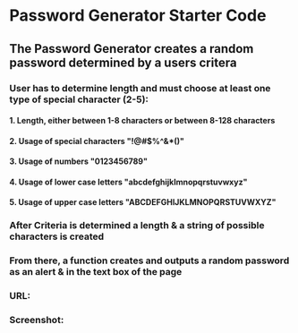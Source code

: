 # Password Generator Starter Code

## The Password Generator creates a random password determined by a users critera

### User has to determine length and must choose at least one type of special character (2-5):
#### 1. Length, either between 1-8 characters or between 8-128 characters
#### 2. Usage of special characters "!@#$%^&*()"
#### 3. Usage of numbers "0123456789"
#### 4. Usage of lower case letters "abcdefghijklmnopqrstuvwxyz"
#### 5. Usage of upper case letters "ABCDEFGHIJKLMNOPQRSTUVWXYZ"

### After Criteria is determined a length & a string of possible characters is created

### From there, a function creates and outputs a random password as an alert & in the text box of the page

### URL: 

### Screenshot:
